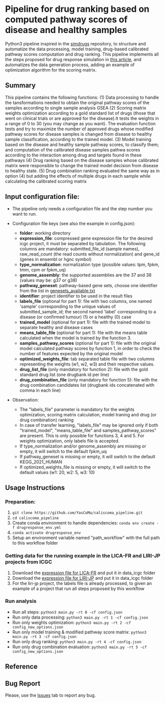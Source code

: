 # Pipeline for drug ranking based on computed pathway scores of disease and healthy samples

Python3 pipeline inspired in the [simdrugs](https://github.com/sepehrgolriz/simdrugs/tree/main) repository, to structure and automatize the data processing, model training, drug-based calibrated pathway scores computation and drug ranking. This pipeline implements all the steps proposed for drug response simulation in [this article](https://www.nature.com/articles/s41540-021-00199-1#Sec8), and automatizes the data generation process, adding an example of optimization algorithm for the scoring matrix.

## Summary

This pipeline contains the following functions: 
(1) Data processing to handle the tansformations needed to obtain the original pathway scores of the samples according to single sample analysis GSEA
(2) Scoring matrix weights optimization according to a gold standard list of drugs (those that went on clinical trials or are approved for the disease).It tests the weights in a range of 0 to 30 (you may change as you want). The evaluation function tests and try to maximize the number of approved drugs whose modified pathway scores for disease samples is changed from disease to healthy sample classification, according to the trained model.
(3) Model training based on the disease and healthy sample pathway scores, to classify them; and computation of the calibrated disease samples pathwa scores according to the interaction among drug and targets found in these pathways
(4) Drug ranking based on the disease samples whose calibrated matrix were responsible to change the trained model decision from disease to healthy state.
(5) Drug combination ranking evaluated the same way as in option (4) but adding the effects of multiple drugs in each sample while calculating the calibrated scoring matrix
            
## Input configuration file:
* The pipeline only needs a configuration file and the step number you want to run.
- Configuration file keys (see also the example in config.json):
    - **folder**: working directory
    - **expression_file**: compressed gene expression file for the desired icgc project, it must be separated by tabulation. The following columns are mandatory: submitted_file_id (sample names), raw_read_count (the read counts without normalization) and gene_id (genes in ensembl or hgnc symbol)
    - **type_normalization**: normalization type (possible values: tpm, fpkm, tmm, cpm or fpkm_uq)
    - **genome_assembly**: the supported assemblies are the 37 and 38 (values may be: g37 or g38)
    - **pathway_geneset**: pathway-based gene sets, choose one identifier from the list in [genesets_available.txt](https://github.com/YasCoMa/caliscoma_pipeline/blob/master/genesets_available.txt)
    - **identifier**: project identifier to be used in the result files
    - **labels_file** (optional for part 1): file with two columns, one named 'sample' corresponding to the unique values of submitted_sample_id; the second named 'label' corresponding to a disease (or confirmed tumour) (1) or a healthy (0) case
    - **trained_model** (optional for part 1): file with the trained model to separate healthy and disease cases
    - **means_table_file** (optional for part 1): file with the means table calculated when the model is trained by the function 3.
    - **samples_pathway_scores** (optional for part 1): file with the original model calculated pathway scores by function 1, in order to check the number of features expected by the original model
    - **optimized_weights_file**: tab separated table file with two columns representing the weights (w1, w2, w3) and their respective values.
    - **drug_list_file** (only mandatory for function 2): file with the gold standard drug list (one drugbank id per line)
    - **drug_combination_file** (only mandatory for function 5): file with the drug combination candidates list (drugbank ids concatenated with comma in each line)

- Observation:    
    * The "labels_file" parameter is mandatory for the weights optimization, scoring matrix calculation, model traning and drug (or drug combination) ranking 
    * In case of transfer learning, "labels_file" may be ignored only if both "trained_model", "means_table_file" and samples_pathway_scores" are present. This is only possible for functions 3, 4 and 5. For weights optimization, only labels file is accepted.
    * If type_normalization and/or genome_assembly are missing or empty, it will switch to the default fpkm_uq
    * If pathway_geneset is missing or empty, it will switch to the default KEGG_2021_HUMAN
    * If optimized_weights_file is missing or empty, it will switch to the default values (w1: 20, w2: 5, w3: 10)
    
## Usage Instructions
### Preparation:
1. ````git clone https://github.com/YasCoMa/caliscoma_pipeline.git````
2. ````cd caliscoma_pipeline````
3. Create conda environment to handle dependencies: ````conda env create -f drugresponse_env.yml````
4. ````conda activate drugresponse_env````
5. Setup an environment variable named "path_workflow" with the full path to this workflow folder

### Getting data for the running example in the LICA-FR and LIRI-JP projects from ICGC
1. Download the [expression file for LICA-FR](https://dcc.icgc.org/api/v1/download?fn=/current/Projects/LICA-FR/exp_seq.LICA-FR.tsv.gz) and put it in data_icgc folder
2. Download the [expression file for LIRI-JP](https://dcc.icgc.org/api/v1/download?fn=/current/Projects/LIRI-JP/exp_seq.LIRI-JP.tsv.gz) and put it in data_icgc folder
3. For the liri-jp project, the labels file is already processed, to given an example of a project that run all steps proposed by this workflow

### Run analysis
- Run all steps: ````python3 main.py -rt 0 -cf config.json````
- Run only data processing: ````python3 main.py -rt 1 -cf config.json````
- Run only weights optimization: ````python3 main.py -rt 2 -cf config_new_options.json````
- Run only model training & modified pathway score matrix: ````python3 main.py -rt 3 -cf config.json````
- Run only drug ranking: ````python3 main.py -rt 4 -cf config.json````
- Run only drug combination evaluation: ````python3 main.py -rt 5 -cf config_new_options.json````

## Reference

## Bug Report
Please, use the [Issues](https://github.com/YasCoMa/caliscoma_pipeline/issues) tab to report any bug.
